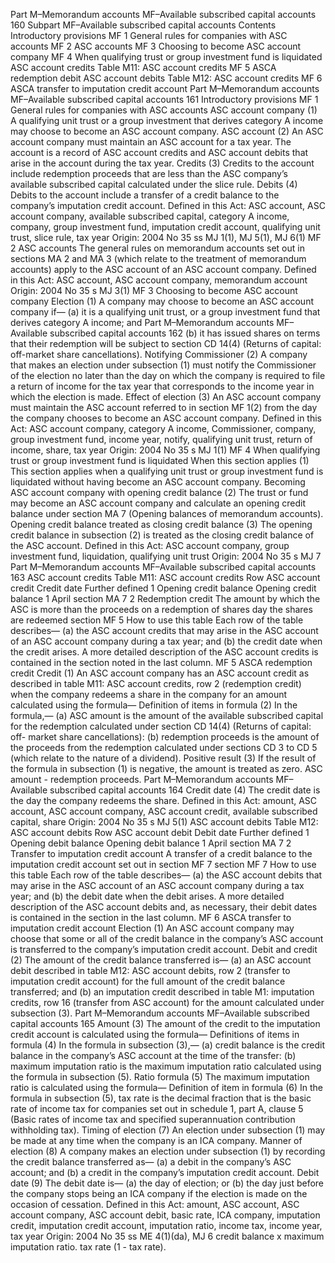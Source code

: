 Part M–Memorandum accounts MF–Available subscribed capital accounts 160 Subpart MF–Available subscribed capital accounts Contents Introductory provisions MF 1 General rules for companies with ASC accounts MF 2 ASC accounts MF 3 Choosing to become ASC account company MF 4 When qualifying trust or group investment fund is liquidated ASC account credits Table M11: ASC account credits MF 5 ASCA redemption debit ASC account debits Table M12: ASC account credits MF 6 ASCA transfer to imputation credit account Part M–Memorandum accounts MF–Available subscribed capital accounts 161 Introductory provisions MF 1 General rules for companies with ASC accounts ASC account company (1) A qualifying unit trust or a group investment that derives category A income may choose to become an ASC account company. ASC account (2) An ASC account company must maintain an ASC account for a tax year. The account is a record of ASC account credits and ASC account debits that arise in the account during the tax year. Credits (3) Credits to the account include redemption proceeds that are less than the ASC company’s available subscribed capital calculated under the slice rule. Debits (4) Debits to the account include a transfer of a credit balance to the company’s imputation credit account. Defined in this Act: ASC account, ASC account company, available subscribed capital, category A income, company, group investment fund, imputation credit account, qualifying unit trust, slice rule, tax year Origin: 2004 No 35 ss MJ 1(1), MJ 5(1), MJ 6(1) MF 2 ASC accounts The general rules on memorandum accounts set out in sections MA 2 and MA 3 (which relate to the treatment of memorandum accounts) apply to the ASC account of an ASC account company. Defined in this Act: ASC account, ASC account company, memorandum account Origin: 2004 No 35 s MJ 3(1) MF 3 Choosing to become ASC account company Election (1) A company may choose to become an ASC account company if— (a) it is a qualifying unit trust, or a group investment fund that derives category A income; and Part M–Memorandum accounts MF–Available subscribed capital accounts 162 (b) it has issued shares on terms that their redemption will be subject to section CD 14(4) (Returns of capital: off-market share cancellations). Notifying Commissioner (2) A company that makes an election under subsection (1) must notify the Commissioner of the election no later than the day on which the company is required to file a return of income for the tax year that corresponds to the income year in which the election is made. Effect of election (3) An ASC account company must maintain the ASC account referred to in section MF 1(2) from the day the company chooses to become an ASC account company. Defined in this Act: ASC account company, category A income, Commissioner, company, group investment fund, income year, notify, qualifying unit trust, return of income, share, tax year Origin: 2004 No 35 s MJ 1(1) MF 4 When qualifying trust or group investment fund is liquidated When this section applies (1) This section applies when a qualifying unit trust or group investment fund is liquidated without having become an ASC account company. Becoming ASC account company with opening credit balance (2) The trust or fund may become an ASC account company and calculate an opening credit balance under section MA 7 (Opening balances of memorandum accounts). Opening credit balance treated as closing credit balance (3) The opening credit balance in subsection (2) is treated as the closing credit balance of the ASC account. Defined in this Act: ASC account company, group investment fund, liquidation, qualifying unit trust Origin: 2004 No 35 s MJ 7 Part M–Memorandum accounts MF–Available subscribed capital accounts 163 ASC account credits Table M11: ASC account credits Row ASC account credit Credit date Further defined 1 Opening credit balance Opening credit balance 1 April section MA 7 2 Redemption credit The amount by which the ASC is more than the proceeds on a redemption of shares day the shares are redeemed section MF 5 How to use this table Each row of the table describes— (a) the ASC account credits that may arise in the ASC account of an ASC account company during a tax year; and (b) the credit date when the credit arises. A more detailed description of the ASC account credits is contained in the section noted in the last column. MF 5 ASCA redemption credit Credit (1) An ASC account company has an ASC account credit as described in table M11: ASC account credits, row 2 (redemption credit) when the company redeems a share in the company for an amount calculated using the formula— Definition of items in formula (2) In the formula,— (a) ASC amount is the amount of the available subscribed capital for the redemption calculated under section CD 14(4) (Returns of capital: off- market share cancellations): (b) redemption proceeds is the amount of the proceeds from the redemption calculated under sections CD 3 to CD 5 (which relate to the nature of a dividend). Positive result (3) If the result of the formula in subsection (1) is negative, the amount is treated as zero. ASC amount - redemption proceeds. Part M–Memorandum accounts MF–Available subscribed capital accounts 164 Credit date (4) The credit date is the day the company redeems the share. Defined in this Act: amount, ASC account, ASC account company, ASC account credit, available subscribed capital, share Origin: 2004 No 35 s MJ 5(1) ASC account debits Table M12: ASC account debits Row ASC account debit Debit date Further defined 1 Opening debit balance Opening debit balance 1 April section MA 7 2 Transfer to imputation credit account A transfer of a credit balance to the imputation credit account set out in section MF 7 section MF 7 How to use this table Each row of the table describes— (a) the ASC account debits that may arise in the ASC account of an ASC account company during a tax year; and (b) the debit date when the debit arises. A more detailed description of the ASC account debits and, as necessary, their debit dates is contained in the section in the last column. MF 6 ASCA transfer to imputation credit account Election (1) An ASC account company may choose that some or all of the credit balance in the company’s ASC account is transferred to the company’s imputation credit account. Debit and credit (2) The amount of the credit balance transferred is— (a) an ASC account debit described in table M12: ASC account debits, row 2 (transfer to imputation credit account) for the full amount of the credit balance transferred; and (b) an imputation credit described in table M1: imputation credits, row 16 (transfer from ASC account) for the amount calculated under subsection (3). Part M–Memorandum accounts MF–Available subscribed capital accounts 165 Amount (3) The amount of the credit to the imputation credit account is calculated using the formula— Definitions of items in formula (4) In the formula in subsection (3),— (a) credit balance is the credit balance in the company’s ASC account at the time of the transfer: (b) maximum imputation ratio is the maximum imputation ratio calculated using the formula in subsection (5). Ratio formula (5) The maximum imputation ratio is calculated using the formula— Definition of item in formula (6) In the formula in subsection (5), tax rate is the decimal fraction that is the basic rate of income tax for companies set out in schedule 1, part A, clause 5 (Basic rates of income tax and specified superannuation contribution withholding tax). Timing of election (7) An election under subsection (1) may be made at any time when the company is an ICA company. Manner of election (8) A company makes an election under subsection (1) by recording the credit balance transferred as— (a) a debit in the company’s ASC account; and (b) a credit in the company’s imputation credit account. Debit date (9) The debit date is— (a) the day of election; or (b) the day just before the company stops being an ICA company if the election is made on the occasion of cessation. Defined in this Act: amount, ASC account, ASC account company, ASC account debit, basic rate, ICA company, imputation credit, imputation credit account, imputation ratio, income tax, income year, tax year Origin: 2004 No 35 ss ME 4(1)(da), MJ 6 credit balance x maximum imputation ratio. tax rate (1 - tax rate).